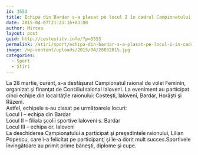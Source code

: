 ```yaml
---
id: 3553
title: Echipa din Bardar s-a plasat pe locul I în cadrul Campionatului Raional de Volei Feminin
date: 2015-04-07T21:23:16+03:00
author: Mircea
layout: post
guid: http://costestitv.info/?p=3553
permalink: /stiri/sport/echipa-din-bardar-s-a-plasat-pe-locul-i-in-cadrul-campionatului-raional-de-volei-feminin/
image: /wp-content/uploads/2015/04/28032015.jpg
categories:
  - Sport
  - Știri
---
```

<div>
  La 28 martie, curent, s-a desfăşurat Campionatul raional de volei Feminin, organizat şi finanţat de Consiliul raional Ialoveni. La eveniment au participat cinci echipe din localităţile raionului: Costeşti, Ialoveni, Bardar, Horăşti şi Răzeni.
</div>

<!--more-->

<div>
  Astfel, echipele s-au clasat pe următoarele locuri:
</div>

<div>
  Locul I &#8211; echipa din Bardar
</div>

<div>
  Locul II &#8211; filiala şcolii sportive Ialoveni s. Bardar
</div>

<div>
  Locul III &#8211; echipa or. Ialoveni
</div>

<div>
  La deschiderea Campionatului a participat şi preşedintele raionului, Lilian Popescu, care i-a felicitat pe participanţi şi le-a dorit mult succes.Sportivele învingătoare au primit prime băneşti, diplome şi cupe.
</div>

&nbsp;